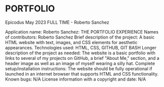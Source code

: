 # PORTFOLIO
Epicodus May 2023 FULL TIME - Roberto Sanchez

Application name: Roberto Sanchez: THE PORTFOLIO EXPERIENCE
Names of contributors: Roberto Sanchez
Brief description of the project: A basic HTML website with text, images, and CSS elements for aesthetic appearances.
Technologies used: HTML, CSS, GITHUB, GIT BASH
Longer description of the project as needed: The website is a basic portfolio with links to several of my projects on GitHub, a brief "About Me," section, and a header image as well as an image of myself wearing a silly hat. 
Complete setup/installation instructions: The website should be fully operational if launched in an internet browser that supports HTML and CSS functionality. 
Known bugs: N/A
License information with a copyright and date: N/A
